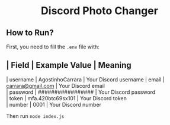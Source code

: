 <div align="center">
    <h1>Discord Photo Changer</h1>
</div>

## How to Run?

First, you need to fill the `.env` file with:

|  Field   |   Example Value   | Meaning
-----------------------------------------------------
| username | AgostinhoCarrara  | Your Discord username 
|  email   | carrara@gmail.com | Your Discord email    
| password | ################# | Your Discord password    
|  token   | mfa.420btc69sx101 | Your Discord token    
|  number  |       0001        | Your Discord number

Then run `node index.js`